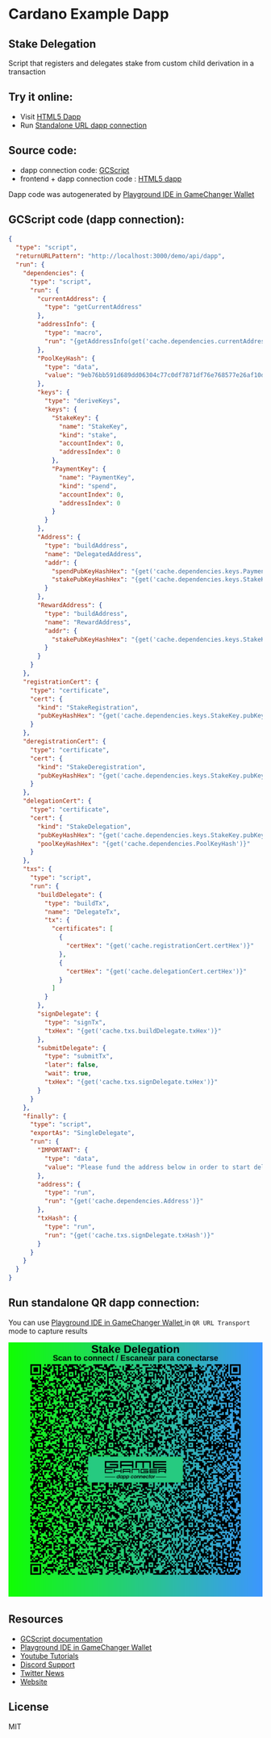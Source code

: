 
# Cardano Example Dapp

## **Stake Delegation**

Script that registers and delegates stake from custom child derivation in a transaction


## Try it online: 

-  Visit [HTML5 Dapp](https://raw.githubusercontent.com/GameChangerFinance/gamechanger.wallet/main/examples/Stake%20Delegation.html)
-  Run [Standalone URL dapp connection](https://beta-wallet.gamechanger.finance/api/2/run/1-H4sIAAAAAAAAA61VTW_iMBD9K1EubSUUQtkS4IbaQ1H3A1H2tNqDY0_AqrEjZ9KCqv73HQcCToHd7i4cUDyeefPmzdh-DXGdQzgMC25ljmErtICl1d-nnycMEaymvQViPmy3leFMLUyBw24cx20BS9NmuWwLlucusCTf11BADlqA5hIKtz7A37jx0lrQOBLCQuE7zgFvm3tvrZBtPsc6M57rknFrasjwlSJHe79LWl5ecMYXEPmcombmi6urN5dhYox6gPU9KxZeBsGQUYJnpkq3HECa9NL0ZtARvf5AiLjXjT_xJOGxyJJ-0qH_HiS9_k2SwHWPZZ1YdK_TmLsET7D2yxRg5TM8OON-7xHZk7O5b82Wzm9nIi-phVPSWWjJODelxjEVtgqHsSfSxuCKYuslldpE9Ix7TKfPRzDfCPWwZ2kplajNrTrRHSiYMwRvx8G5uCrfpEy3it878KqBRzvm5In2tKPcD7yg_rU2ovwdYK3sIZwrcgovzIqPltr09uo8Ly1HzMJcFmgZSqNvwaLHjdNSZpKT5sSBbze3La5wp14wueRnFIwG-n-Y3TXCz86tmsR_41WHnpETIe2vmz9AeRdTXQ6ufnezVhNan733kztbHZ7Pyoar6lbe60EpfmwMhwTfdzraulUEW6eiml1oxPx0ZRVyro_wduYtxUNMkiJqFBxVXhsiYVGmS4nHMKuNClXRDp3VjKkCWuELkzQCaEs4nc_n6aVzJWRSM6XWx7oDq9xYHBVusKSeK9jR2nVu_GXybTobfZ2dfoEmClgBQVZqEeACgu39HKSgzEsgdWAsHcQATUBXj8Wg1lzPvWfUg3eZ_Qf06AjunspKVKq4-Uiewjim1W6K6fcL51hGr3wIAAA)

## Source code:

- dapp connection code: [GCScript](Stake%20Delegation.gcscript)
- frontend + dapp connection code : [HTML5 dapp](Stake%20Delegation.html)

Dapp code was autogenerated by [Playground IDE in GameChanger Wallet ](https://beta-wallet.gamechanger.finance/playground)

## GCScript code (dapp connection):
```json
{
  "type": "script",
  "returnURLPattern": "http://localhost:3000/demo/api/dapp",
  "run": {
    "dependencies": {
      "type": "script",
      "run": {
        "currentAddress": {
          "type": "getCurrentAddress"
        },
        "addressInfo": {
          "type": "macro",
          "run": "{getAddressInfo(get('cache.dependencies.currentAddress'))}"
        },
        "PoolKeyHash": {
          "type": "data",
          "value": "9eb76bb591d689dd06304c77c0df7871df76e768577e26af10d32b0c"
        },
        "keys": {
          "type": "deriveKeys",
          "keys": {
            "StakeKey": {
              "name": "StakeKey",
              "kind": "stake",
              "accountIndex": 0,
              "addressIndex": 0
            },
            "PaymentKey": {
              "name": "PaymentKey",
              "kind": "spend",
              "accountIndex": 0,
              "addressIndex": 0
            }
          }
        },
        "Address": {
          "type": "buildAddress",
          "name": "DelegatedAddress",
          "addr": {
            "spendPubKeyHashHex": "{get('cache.dependencies.keys.PaymentKey.pubKeyHashHex')}",
            "stakePubKeyHashHex": "{get('cache.dependencies.keys.StakeKey.pubKeyHashHex')}"
          }
        },
        "RewardAddress": {
          "type": "buildAddress",
          "name": "RewardAddress",
          "addr": {
            "stakePubKeyHashHex": "{get('cache.dependencies.keys.StakeKey.pubKeyHashHex')}"
          }
        }
      }
    },
    "registrationCert": {
      "type": "certificate",
      "cert": {
        "kind": "StakeRegistration",
        "pubKeyHashHex": "{get('cache.dependencies.keys.StakeKey.pubKeyHashHex')}"
      }
    },
    "deregistrationCert": {
      "type": "certificate",
      "cert": {
        "kind": "StakeDeregistration",
        "pubKeyHashHex": "{get('cache.dependencies.keys.StakeKey.pubKeyHashHex')}"
      }
    },
    "delegationCert": {
      "type": "certificate",
      "cert": {
        "kind": "StakeDelegation",
        "pubKeyHashHex": "{get('cache.dependencies.keys.StakeKey.pubKeyHashHex')}",
        "poolKeyHashHex": "{get('cache.dependencies.PoolKeyHash')}"
      }
    },
    "txs": {
      "type": "script",
      "run": {
        "buildDelegate": {
          "type": "buildTx",
          "name": "DelegateTx",
          "tx": {
            "certificates": [
              {
                "certHex": "{get('cache.registrationCert.certHex')}"
              },
              {
                "certHex": "{get('cache.delegationCert.certHex')}"
              }
            ]
          }
        },
        "signDelegate": {
          "type": "signTx",
          "txHex": "{get('cache.txs.buildDelegate.txHex')}"
        },
        "submitDelegate": {
          "type": "submitTx",
          "later": false,
          "wait": true,
          "txHex": "{get('cache.txs.signDelegate.txHex')}"
        }
      }
    },
    "finally": {
      "type": "script",
      "exportAs": "SingleDelegate",
      "run": {
        "IMPORTANT": {
          "type": "data",
          "value": "Please fund the address below in order to start delegating"
        },
        "address": {
          "type": "run",
          "run": "{get('cache.dependencies.Address')}"
        },
        "txHash": {
          "type": "run",
          "run": "{get('cache.txs.signDelegate.txHash')}"
        }
      }
    }
  }
}
```

## Run standalone QR dapp connection: 

You can use [Playground IDE in GameChanger Wallet ](https://beta-wallet.gamechanger.finance/playground) in `QR URL Transport` mode to capture results

[![This GCScript/URL is too large! make it shorter uploading parts to GCFS. Unable to generate QR code](Stake%20Delegation.png)](https://beta-wallet.gamechanger.finance/api/2/run/1-H4sIAAAAAAAAA61VTW_iMBD9K1EubSUUQtkS4IbaQ1H3A1H2tNqDY0_AqrEjZ9KCqv73HQcCToHd7i4cUDyeefPmzdh-DXGdQzgMC25ljmErtICl1d-nnycMEaymvQViPmy3leFMLUyBw24cx20BS9NmuWwLlucusCTf11BADlqA5hIKtz7A37jx0lrQOBLCQuE7zgFvm3tvrZBtPsc6M57rknFrasjwlSJHe79LWl5ecMYXEPmcombmi6urN5dhYox6gPU9KxZeBsGQUYJnpkq3HECa9NL0ZtARvf5AiLjXjT_xJOGxyJJ-0qH_HiS9_k2SwHWPZZ1YdK_TmLsET7D2yxRg5TM8OON-7xHZk7O5b82Wzm9nIi-phVPSWWjJODelxjEVtgqHsSfSxuCKYuslldpE9Ix7TKfPRzDfCPWwZ2kplajNrTrRHSiYMwRvx8G5uCrfpEy3it878KqBRzvm5In2tKPcD7yg_rU2ovwdYK3sIZwrcgovzIqPltr09uo8Ly1HzMJcFmgZSqNvwaLHjdNSZpKT5sSBbze3La5wp14wueRnFIwG-n-Y3TXCz86tmsR_41WHnpETIe2vmz9AeRdTXQ6ufnezVhNan733kztbHZ7Pyoar6lbe60EpfmwMhwTfdzraulUEW6eiml1oxPx0ZRVyro_wduYtxUNMkiJqFBxVXhsiYVGmS4nHMKuNClXRDp3VjKkCWuELkzQCaEs4nc_n6aVzJWRSM6XWx7oDq9xYHBVusKSeK9jR2nVu_GXybTobfZ2dfoEmClgBQVZqEeACgu39HKSgzEsgdWAsHcQATUBXj8Wg1lzPvWfUg3eZ_Qf06AjunspKVKq4-Uiewjim1W6K6fcL51hGr3wIAAA)

## Resources
- [GCScript documentation](https://beta-wallet.gamechanger.finance/doc/api/v2/api.html)
- [Playground IDE in GameChanger Wallet ](https://beta-wallet.gamechanger.finance/playground)
- [Youtube Tutorials](https://www.youtube.com/@gamechanger.finance)
- [Discord Support](https://discord.gg/vpbfyRaDKG)
- [Twitter News](https://twitter.com/GameChangerOk)
- [Website](https://gamechanger.finance)

## License
MIT 
    
